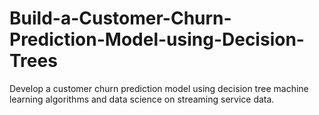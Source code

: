 # Build-a-Customer-Churn-Prediction-Model-using-Decision-Trees
Develop a customer churn prediction model using decision tree machine learning algorithms and data science on streaming service data.
